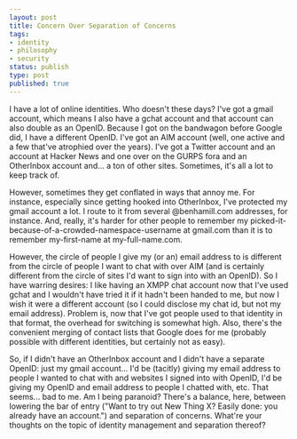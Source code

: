 ```yaml
---
layout: post
title: Concern Over Separation of Concerns
tags:
- identity
- philosophy
- security
status: publish
type: post
published: true
---
```

I have a lot of online identities. Who doesn't these days? I've got a gmail account, which means I also have a gchat account and that account can also double as an OpenID. Because I got on the bandwagon before Google did, I have a different OpenID. I've got an AIM account (well, one active and a few that've atrophied over the years). I've got a Twitter account and an account at Hacker News and one over on the GURPS fora and an OtherInbox account and... a ton of other sites. Sometimes, it's all a lot to keep track of.

However, sometimes they get conflated in ways that annoy me. For instance, especially since getting hooked into OtherInbox, I've protected my gmail account a lot. I route to it from several @benhamill.com addresses, for instance. And, really, it's harder for other people to remember my picked-it-because-of-a-crowded-namespace-username at gmail.com than it is to remember my-first-name at my-full-name.com.

However, the circle of people I give my (or an) email address to is different from the circle of people I want to chat with over AIM (and is certainly different from the circle of sites I'd want to sign into with an OpenID). So I have warring desires: I like having an XMPP chat account now that I've used gchat and I wouldn't have tried it if it hadn't been handed to me, but now I wish it were a different account (so I could disclose my chat id, but not my email address). Problem is, now that I've got people used to that identity in that format, the overhead for switching is somewhat high. Also, there's the convenient merging of contact lists that Google does for me (probably possible with different identities, but certainly not as easy).

So, if I didn't have an OtherInbox account and I didn't have a separate OpenID: just my gmail account... I'd be (tacitly) giving my email address to people I wanted to chat with and websites I signed into with OpenID, I'd be giving my OpenID and email address to people I chatted with, etc. That seems... bad to me. Am I being paranoid? There's a balance, here, between lowering the bar of entry ("Want to try out New Thing X? Easily done: you already have an account.") and separation of concerns. What're your thoughts on the topic of identity management and separation thereof?
